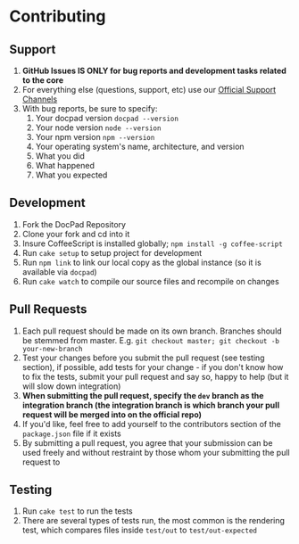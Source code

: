 # Contributing


## Support

1. **GitHub Issues IS ONLY for bug reports and development tasks related to the core**
1. For everything else (questions, support, etc) use our [Official Support Channels](http://docpad.org/support)
1. With bug reports, be sure to specify:
	1. Your docpad version `docpad --version`
	1. Your node version `node --version`
	1. Your npm version `npm --version`
	1. Your operating system's name, architecture, and version
	1. What you did
	1. What happened
	1. What you expected


## Development

1. Fork the DocPad Repository
1. Clone your fork and cd into it
1. Insure CoffeeScript is installed globally; `npm install -g coffee-script`
1. Run `cake setup` to setup project for development
1. Run `npm link` to link our local copy as the global instance (so it is available via `docpad`)
1. Run `cake watch` to compile our source files and recompile on changes


## Pull Requests

1. Each pull request should be made on its own branch. Branches should be stemmed from master. E.g. `git checkout master; git checkout -b your-new-branch`
1. Test your changes before you submit the pull request (see testing section), if possible, add tests for your change - if you don't know how to fix the tests, submit your pull request and say so, happy to help (but it will slow down integration)
1. **When submitting the pull request, specify the `dev` branch as the integration branch (the integration branch is which branch your pull request will be merged into on the official repo)**
1. If you'd like, feel free to add yourself to the contributors section of the `package.json` file if it exists
1. By submitting a pull request, you agree that your submission can be used freely and without restraint by those whom your submitting the pull request to


## Testing

1. Run `cake test` to run the tests
1. There are several types of tests run, the most common is the rendering test, which compares files inside `test/out` to `test/out-expected`
